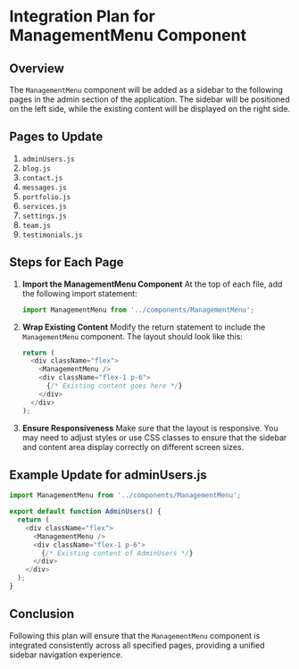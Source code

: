 # Integration Plan for ManagementMenu Component

## Overview
The `ManagementMenu` component will be added as a sidebar to the following pages in the admin section of the application. The sidebar will be positioned on the left side, while the existing content will be displayed on the right side.

## Pages to Update
1. `adminUsers.js`
2. `blog.js`
3. `contact.js`
4. `messages.js`
5. `portfolio.js`
6. `services.js`
7. `settings.js`
8. `team.js`
9. `testimonials.js`

## Steps for Each Page
1. **Import the ManagementMenu Component**
   At the top of each file, add the following import statement:
   ```javascript
   import ManagementMenu from '../components/ManagementMenu';
   ```

2. **Wrap Existing Content**
   Modify the return statement to include the `ManagementMenu` component. The layout should look like this:
   ```javascript
   return (
     <div className="flex">
       <ManagementMenu />
       <div className="flex-1 p-6">
         {/* Existing content goes here */}
       </div>
     </div>
   );
   ```

3. **Ensure Responsiveness**
   Make sure that the layout is responsive. You may need to adjust styles or use CSS classes to ensure that the sidebar and content area display correctly on different screen sizes.

## Example Update for adminUsers.js
```javascript
import ManagementMenu from '../components/ManagementMenu';

export default function AdminUsers() {
  return (
    <div className="flex">
      <ManagementMenu />
      <div className="flex-1 p-6">
        {/* Existing content of AdminUsers */}
      </div>
    </div>
  );
}
```

## Conclusion
Following this plan will ensure that the `ManagementMenu` component is integrated consistently across all specified pages, providing a unified sidebar navigation experience.
